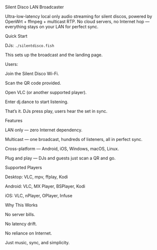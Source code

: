 Silent Disco LAN Broadcaster

Ultra-low-latency local only audio streaming for silent discos, powered by OpenWrt + ffmpeg + multicast RTP.
No cloud servers, no Internet hop — everything stays on your LAN for perfect sync.

Quick Start

DJs: `./silentdisco.fish`

This sets up the broadcast and the landing page.

Users:

Join the Silent Disco Wi-Fi.

Scan the QR code provided.

Open VLC (or another supported player).

Enter dj.dance to start listening.

That’s it. DJs press play, users hear the set in sync.

Features

LAN only — zero Internet dependency.

Multicast — one broadcast, hundreds of listeners, all in perfect sync.

Cross-platform — Android, iOS, Windows, macOS, Linux.

Plug and play — DJs and guests just scan a QR and go.

Supported Players

Desktop: VLC, mpv, ffplay, Kodi

Android: VLC, MX Player, BSPlayer, Kodi

iOS: VLC, nPlayer, OPlayer, Infuse

Why This Works

No server bills.

No latency drift.

No reliance on Internet.

Just music, sync, and simplicity.
